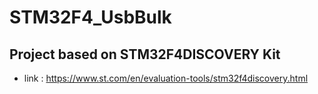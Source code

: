# STM32F4_UsbBulk

## Project based on STM32F4DISCOVERY Kit
* link : https://www.st.com/en/evaluation-tools/stm32f4discovery.html